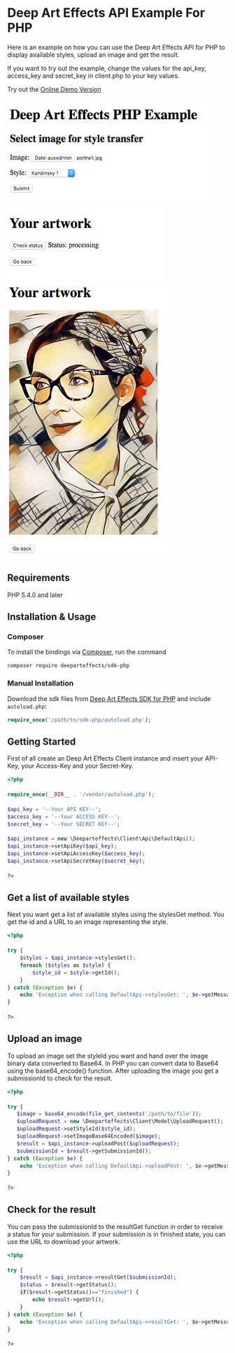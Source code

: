 # Deep Art Effects API Example For PHP
Here is an example on how you can use the Deep Art Effects API for PHP to display available styles, upload an image and get the result.

If you want to try out the example, change the values for the api_key, access_key and secret_key in client.php to your key values.

Try out the [Online Demo Version](https://developer.deeparteffects.com/demo/)

![Screenshot-1](/screenshots/screenshot-1.png)
![Screenshot-2](/screenshots/screenshot-2.png)
![Screenshot-3](/screenshots/screenshot-3.png)

## Requirements

PHP 5.4.0 and later

## Installation & Usage
### Composer

To install the bindings via [Composer](http://getcomposer.org/), run the command

```
composer require deeparteffects/sdk-php
```

### Manual Installation

Download the sdk files from [Deep Art Effects SDK for PHP](https://developer.deeparteffects.com/page/sdk/) and include `autoload.php`:

```php
require_once('/path/to/sdk-php/autoload.php');
```

## Getting Started

First of all create an Deep Art Effects Client instance and insert your API-Key, your Access-Key and your Secret-Key.

```php
<?php

require_once(__DIR__ . '/vendor/autoload.php');

$api_key = '--Your API KEY--';
$access_key = '--Your ACCESS KEY--';
$secret_key = '--Your SECRET KEY--';

$api_instance = new \Deeparteffects\Client\Api\DefaultApi();
$api_instance->setApiKey($api_key);
$api_instance->setApiAccessKey($access_key);
$api_instance->setApiSecretKey($secret_key);

?>
```

## Get a list of available styles
Next you want get a list of available styles using the stylesGet method. You get the id and a URL to an image representing the style.

```php
<?php

try {
    $styles = $api_instance->stylesGet();
    foreach ($styles as $style) {
        $style_id = $style->getId();
    }
} catch (Exception $e) {
    echo 'Exception when calling DefaultApi->stylesGet: ', $e->getMessage(), PHP_EOL;
}

?>
```

## Upload an image
To upload an image set the styleId you want and hand over the image binary data converted to Base64. 
In PHP you can convert data to Base64 using the base64_encode() function. After uploading the image you get a submissionId to check for the result.

```php
<?php

try {
   $image = base64_encode(file_get_contents('/path/to/file'));
   $uploadRequest = new \Deeparteffects\Client\Model\UploadRequest();
   $uploadRequest->setStyleId($style_id);
   $uploadRequest->setImageBase64Encoded($image);
   $result = $api_instance->uploadPost($uploadRequest);
   $submissionId = $result->getSubmissionId();
} catch (Exception $e) {
    echo 'Exception when calling DefaultApi->uploadPost: ', $e->getMessage(), PHP_EOL;
}

?>
```

## Check for the result
You can pass the submissionId to the resultGet function in order to receive a status for your submission. 
If your submission is in finished state, you can use the URL to download your artwork.

```php
<?php

try {
    $result = $api_instance->resultGet($submissionId);
    $status = $result->getStatus();
    if($result->getStatus()=="finished") {
        echo $result->getUrl();
    }
} catch (Exception $e) {
    echo 'Exception when calling DefaultApi->resultGet: ', $e->getMessage(), PHP_EOL;
}

?>
```